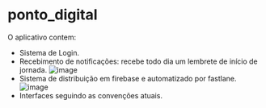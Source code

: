# ponto_digital

O aplicativo contem:

 - Sistema de Login.
 - Recebimento de notificações: recebe todo dia um lembrete de início de jornada.
![image](https://user-images.githubusercontent.com/8528776/119277860-6377a100-bbf8-11eb-8b7e-c9f674844e56.png)
 - Sistema de distribuição em firebase e automatizado por fastlane.
![image](https://user-images.githubusercontent.com/8528776/119277955-d6811780-bbf8-11eb-8bfc-bdb75d35cd64.png)
 - Interfaces seguindo as convenções atuais.
